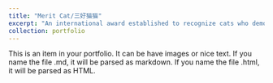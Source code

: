 ```yaml
---
title: "Merit Cat/三好猫猫"
excerpt: "An international award established to recognize cats who demonstrate excellence in daily life, academics, and sleeping <br/><img src='/images/result.jpeg'>"
collection: portfolio
---
```


This is an item in your portfolio. It can be have images or nice text. If you name the file .md, it will be parsed as markdown. If you name the file .html, it will be parsed as HTML. 
